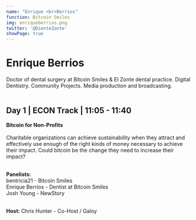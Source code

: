```yaml
---
name: "Enrique <br>Berrios"
function: Bitcoin Smiles
img: enriqueberrios.png
twitter: '@DienteZonte'
showPage: true
---
```


# Enrique Berrios
 
Doctor of dental surgery at Bitcoin Smiles & El Zonte dental practice. Digital Dentistry. Community Projects. Media production and broadcasting.
<br><br>

## Day 1 | ECON Track | 11:05  - 11:40

<b>Bitcoin for Non-Profits</b><br><br>
Charitable organizations can achieve sustainability when they attract and effectively use enough of the right kinds of money necessary to achieve their impact. Could bitcoin be the change they need to increase their impact?<br><br>

<b>Panelists:</b><br>
bentricia21 - Bitcoin Smiles<br>
Enrique Berrios - Dentist at Bitcoin Smiles<br>
Josh Young - NewStory<br><br>

<b>Host:</b> Chris Hunter - Co-Host / Galoy
<br><br>






